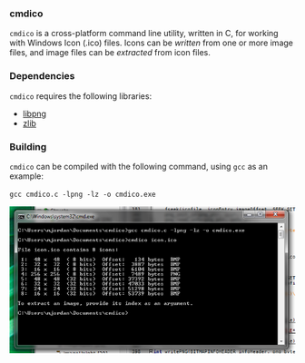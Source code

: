 ### cmdico
`cmdico` is a cross-platform command line utility, written in C, for working with Windows Icon (.ico) files.
Icons can be *written* from one or more image files, and image files can be *extracted* from icon files.

### Dependencies
`cmdico` requires the following libraries:
* [libpng](https://github.com/glennrp/libpng)
* [zlib](https://github.com/glennrp/zlib)

### Building
`cmdico` can be compiled with the following command, using `gcc` as an example:

`gcc cmdico.c -lpng -lz -o cmdico.exe`

![See? It works, I swear.](images/cmdico.png)
